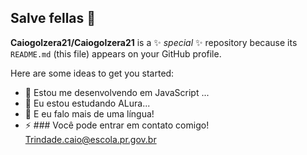 ## Salve fellas 👋

**Caiogolzera21/Caiogolzera21** is a ✨ _special_ ✨ repository because its `README.md` (this file) appears on your GitHub profile.

Here are some ideas to get you started:

- 🔭 Estou  me desenvolvendo em JavaScript ...
- 🌱 Eu estou estudando ALura...
- 👯 E eu falo mais de uma língua!
- ⚡ ### Você pode entrar em contato comigo! Trindade.caio@escola.pr.gov.br
